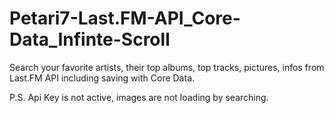 # Petari7-Last.FM-API_Core-Data_Infinte-Scroll
Search your favorite artists, their top albums, top tracks, pictures, infos from Last.FM API including saving with Core Data. 

P.S. Api Key is not active, images are not loading by searching.
